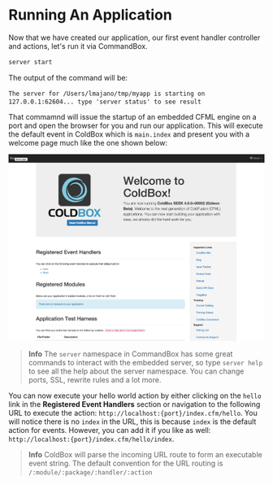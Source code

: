 # Running An Application

Now that we have created our application, our first event handler controller and actions, let's run it via CommandBox.

```bash
server start
```

The output of the command will be:

```
The server for /Users/lmajano/tmp/myapp is starting on 127.0.0.1:62604... type 'server status' to see result
```

That commamnd will issue the startup of an embedded CFML engine on a port and open the browser for you and run our application.  This will execute the default event in ColdBox which is `main.index` and present you with a welcome page much like the one shown below:

![](/images/app_template.png)

> **Info** The `server` namespace in CommandBox has some great commands to interact with the embedded server, so type `server help` to see all the help about the server namespace.  You can change ports, SSL, rewrite rules and a lot more.

You can now execute your hello world action by either clicking on the `hello` link in the **Registered Event Handlers** section or navigation to the following URL to execute the action: `http://localhost:{port}/index.cfm/hello`.  You will notice there is no `index` in the URL, this is because `index` is the default action for events.  However, you can add it if you like as well: `http://localhost:{port}/index.cfm/hello/index`.

> **Info** ColdBox will parse the incoming URL route to form an executable event string. The default convention for the URL routing is `/:module/:package/:handler/:action`
